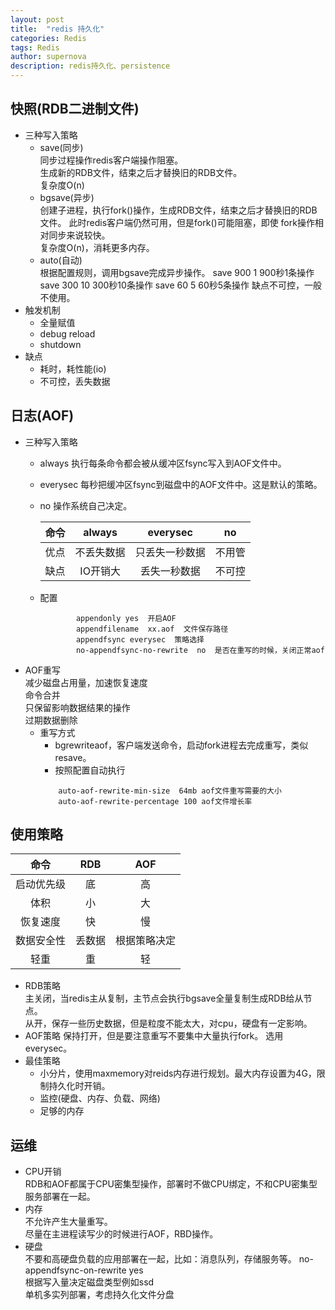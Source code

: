 ```yaml
---
layout: post
title:  "redis 持久化"
categories: Redis
tags: Redis
author: supernova
description: redis持久化、persistence
---
```

## 快照(RDB二进制文件)  
* 三种写入策略
    * save(同步)  
    同步过程操作redis客户端操作阻塞。  
    生成新的RDB文件，结束之后才替换旧的RDB文件。  
    复杂度O(n)
     * bgsave(异步)  
    创建子进程，执行fork()操作，生成RDB文件，结束之后才替换旧的RDB文件。
    此时redis客户端仍然可用，但是fork()可能阻塞，即使 fork操作相对同步来说较快。  
   复杂度O(n)，消耗更多内存。
     * auto(自动)  
   根据配置规则，调用bgsave完成异步操作。
   save 900 1  900秒1条操作
   save 300 10  300秒10条操作
   save 60   5  60秒5条操作
   缺点不可控，一般不使用。    
* 触发机制
    * 全量赋值
    * debug reload
    * shutdown  
* 缺点  
    * 耗时，耗性能(io)  
    * 不可控，丢失数据  
    
## 日志(AOF)  
       
* 三种写入策略
    * always    执行每条命令都会被从缓冲区fsync写入到AOF文件中。
    * everysec  每秒把缓冲区fsync到磁盘中的AOF文件中。这是默认的策略。  
    * no    操作系统自己决定。
        
        |命令 | always | everysec |no|
        | :---:| :---: | :---: |:---:|
        | 优点 | 不丢失数据 | 只丢失一秒数据 |不用管|
        | 缺点 | IO开销大 | 丢失一秒数据 |不可控|
        
    * 配置  
       
        ```
                appendonly yes  开启AOF
                appendfilename  xx.aof  文件保存路径
                appendfsync everysec  策略选择
                no-appendfsync-no-rewrite  no  是否在重写的时候，关闭正常aof 
        ```
* AOF重写  
减少磁盘占用量，加速恢复速度  
命令合并  
只保留影响数据结果的操作  
过期数据删除       
    * 重写方式
        * bgrewriteaof，客户端发送命令，启动fork进程去完成重写，类似resave。
        * 按照配置自动执行
        ```
            auto-aof-rewrite-min-size  64mb aof文件重写需要的大小
            auto-aof-rewrite-percentage 100 aof文件增长率
        ```

## 使用策略  

|命令|RDB|AOF|
|:---:|:---:|:---:|     
|启动优先级|底|高|
|体积|小|大|
|恢复速度|快|慢|
|数据安全性|丢数据|根据策略决定|
|轻重|重|轻| 
    
* RDB策略  
        主关闭，当redis主从复制，主节点会执行bgsave全量复制生成RDB给从节点。  
        从开，保存一些历史数据，但是粒度不能太大，对cpu，硬盘有一定影响。
* AOF策略
        保持打开，但是要注意重写不要集中大量执行fork。
        选用everysec。
* 最佳策略  
    * 小分片，使用maxmemory对reids内存进行规划。最大内存设置为4G，限制持久化时开销。 
    * 监控(硬盘、内存、负载、网络)  
    * 足够的内存  

## 运维
* CPU开销   
    RDB和AOF都属于CPU密集型操作，部署时不做CPU绑定，不和CPU密集型服务部署在一起。
* 内存  
    不允许产生大量重写。  
    尽量在主进程读写少的时候进行AOF，RBD操作。  
* 硬盘  
    不要和高硬盘负载的应用部署在一起，比如：消息队列，存储服务等。
    no-appendfsync-on-rewrite   yes  
    根据写入量决定磁盘类型例如ssd    
    单机多实列部署，考虑持久化文件分盘 
     
    
        